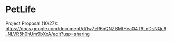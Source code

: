 # PetLife

Project Proposal (10/27): https://docs.google.com/document/d/1w7zR6nQNZBMtHea04T9LnDsNQu9_NLVR5h0hUm9bXoA/edit?usp=sharing
